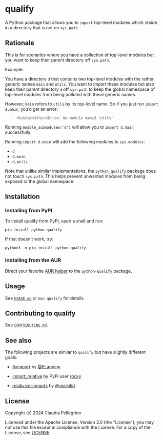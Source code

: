 # qualify

A Python package that allows you to `import` top-level modules which
reside in a directory that is not on `sys.path`.

## Rationale

This is for scenarios where you have a collection of top-level
modules but you want to keep their parent directory off `sys.path`.

Example:

You have a directory `d` that contains two top-level modules with
the rather generic names `main` and `utils`.
You want to import these modules but also keep their parent
directory `d` off `sys.path` to keep the global namespace of
top-level modules from being polluted with these generic names.

However, `main` refers to `utils` by its top-level name. So if you
just run `import d.main`, you’d get an error:

> `ModuleNotFoundError: No module named 'utils'`

Running `enable_submodules('d')` will allow you to `import d.main`
successfully.

Running `import d.main` will add the following modules to
`sys.modules`:

- `d`
- `d.main`
- `d.utils`

Note that unlike similar implementations, the `python_qualify` package
does not touch `sys.path`. This helps prevent unwanted modules from
being exposed to the global namespace.

## Installation

### Installing from PyPI

To install qualify from PyPI, open a shell and run:

```shell
pip install python-qualify
```

If that doesn’t work, try:

```shell
python3 -m pip install python-qualify
```

### Installing from the AUR

Direct your favorite
[AUR helper](https://wiki.archlinux.org/title/AUR_helpers) to the
`python-qualify` package.

## Usage

See [`USAGE.md`](https://github.com/claui/python-qualify/blob/main/USAGE.md) or `man qualify` for details.

## Contributing to qualify

See [`CONTRIBUTING.md`](https://github.com/claui/qualify/blob/main/CONTRIBUTING.md).

## See also

The following projects are similar to `qualify` but have slightly
different goals:

- [fiximport](https://pypi.org/project/fiximport/)
  by [@ELanning](https://github.com/ELanning)

- [import_relative](https://pypi.org/project/import_relative/)
  by PyPI user [rocky](https://pypi.org/user/rocky/)

- [relativize-imports](https://pypi.org/project/relativize-imports/)
  by [@reallyliri](https://github.com/reallyliri)

## License

Copyright (c) 2024 Claudia Pellegrino

Licensed under the Apache License, Version 2.0 (the "License");
you may not use this file except in compliance with the License.
For a copy of the License, see [LICENSE](LICENSE).
